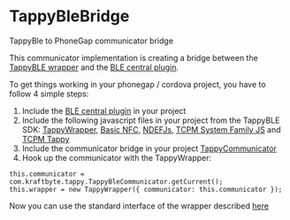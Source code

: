 # TappyBleBridge
TappyBle to PhoneGap communicator bridge

This communicator implementation is creating a bridge between the [TappyBLE wrapper](https://github.com/TapTrack/TcmpTappyWrapperJs) and the [BLE central plugin](https://github.com/don/cordova-plugin-ble-central).

To get things working in your phonegap / cordova project, you have to follow 4 simple steps:

1. Include the [BLE central plugin](https://github.com/don/cordova-plugin-ble-central) in your project
2. Include the following javascript files in your project from the TappyBLE SDK: [TappyWrapper](https://github.com/TapTrack/TcmpTappyWrapperJs/blob/master/dist/wrapper.min.js), [Basic NFC](https://github.com/TapTrack/TcmpBasicNfcFamilyJs/blob/master/dist/basicnfc.min.js), [NDEFJs](https://github.com/TapTrack/NdefJS/blob/master/dist/ndef.min.js), [TCPM System Family JS](https://github.com/TapTrack/TcmpSystemFamilyJs/blob/master/dist/system.min.js) and [TCPM Tappy](https://github.com/TapTrack/TappyTcmpJs/blob/master/dist/tcmptappy.min.js)
3. Include the communicator bridge in your project [TappyCommunicator](https://github.com/debugerr/TappyBleBridge/blob/master/src/TappyCommunicator.ts)
4. Hook up the communicator with the TappyWrapper:
```
this.communicator = com.kraftbyte.tappy.TappyBleCommunicator.getCurrent();
this.wrapper = new TappyWrapper({ communicator: this.communicator });
```

Now you can use the standard interface of the wrapper described [here](https://github.com/TapTrack/TcmpTappyWrapperJs)



